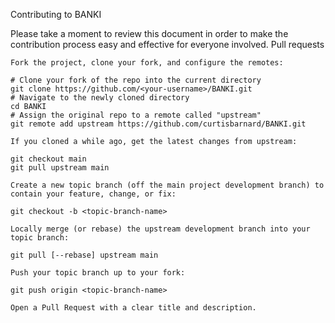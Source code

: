 Contributing to BANKI

Please take a moment to review this document in order to make the contribution process easy and effective for everyone involved.
Pull requests

    Fork the project, clone your fork, and configure the remotes:

    # Clone your fork of the repo into the current directory
    git clone https://github.com/<your-username>/BANKI.git
    # Navigate to the newly cloned directory
    cd BANKI
    # Assign the original repo to a remote called "upstream"
    git remote add upstream https://github.com/curtisbarnard/BANKI.git

    If you cloned a while ago, get the latest changes from upstream:

    git checkout main
    git pull upstream main

    Create a new topic branch (off the main project development branch) to contain your feature, change, or fix:

    git checkout -b <topic-branch-name>

    Locally merge (or rebase) the upstream development branch into your topic branch:

    git pull [--rebase] upstream main

    Push your topic branch up to your fork:

    git push origin <topic-branch-name>

    Open a Pull Request with a clear title and description.
